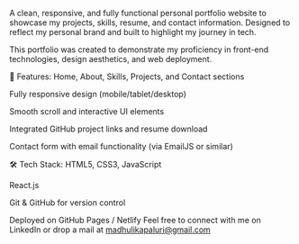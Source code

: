A clean, responsive, and fully functional personal portfolio website to showcase my projects, skills, resume, and contact information. Designed to reflect my personal brand and built to highlight my journey in tech.

This portfolio was created to demonstrate my proficiency in front-end technologies, design aesthetics, and web deployment.

🚀 Features:
Home, About, Skills, Projects, and Contact sections

Fully responsive design (mobile/tablet/desktop)

Smooth scroll and interactive UI elements

Integrated GitHub project links and resume download

Contact form with email functionality (via EmailJS or similar)

🛠️ Tech Stack:
HTML5, CSS3, JavaScript

React.js 

Git & GitHub for version control

Deployed on GitHub Pages / Netlify
Feel free to connect with me on LinkedIn or drop a mail at madhulikapaluri@gmail.com
